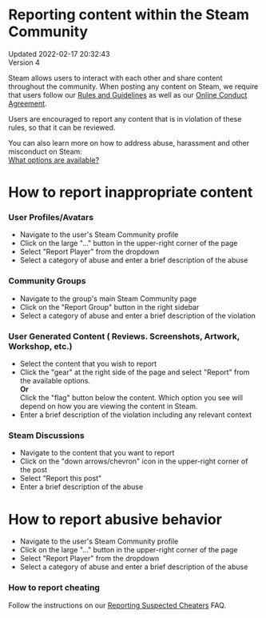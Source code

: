 # Reporting content within the Steam Community
Updated 2022-02-17 20:32:43  
Version 4  

Steam allows users to interact with each other and share content throughout the community. When posting any content on Steam, we require that users follow our [Rules and Guidelines](https://help.steampowered.com/en/faqs/view/6862-8119-C23E-EA7B) as well as our [Online Conduct Agreement](http://store.steampowered.com/online_conduct).  
  
Users are encouraged to report any content that is in violation of these rules, so that it can be reviewed.  
  
You can also learn more on how to address abuse, harassment and other misconduct on Steam:  
[What options are available?](https://help.steampowered.com/en/faqs/view/4F8E-AE41-B6B1-F836)  
  
  
# How to report inappropriate content
  
  
### User Profiles/Avatars
  
* Navigate to the user's Steam Community profile
* Click on the large "..." button in the upper-right corner of the page
* Select "Report Player" from the dropdown
* Select a category of abuse and enter a brief description of the abuse
    
### Community Groups
* Navigate to the group's main Steam Community page
* Click on the "Report Group" button in the right sidebar
* Select a category of abuse and enter a brief description of the violation
    
### User Generated Content ( Reviews. Screenshots, Artwork, Workshop, etc.)
* Select the content that you wish to report
* Click the "gear" at the right side of the page and select "Report" from the available options.  
**Or**  
Click the "flag" button below the content. Which option you see will depend on how you are viewing the content in Steam.
* Enter a brief description of the violation including any relevant context
    
### Steam Discussions
* Navigate to the content that you want to report
* Click on the "down arrows/chevron" icon in the upper-right corner of the post
* Select "Report this post"
* Enter a brief description of the abuse
    
# How to report abusive behavior
* Navigate to the user's Steam Community profile
* Click on the large "..." button in the upper-right corner of the page
* Select "Report Player" from the dropdown
* Select a category of abuse and enter a brief description of the abuse
  
### How to report cheating
 Follow the instructions on our [Reporting Suspected Cheaters](https://help.steampowered.com/en/faqs/view/2F3F-25EE-2AC6-30E7#:~:text=Click%20on%20the%20%22...,select%20the%20%22Submit%20Report%22%20button) FAQ.